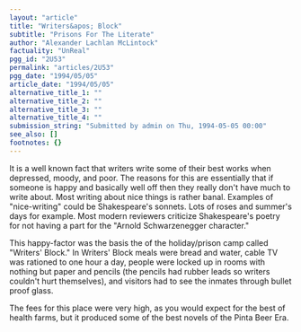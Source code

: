 ```yaml
---
layout: "article"
title: "Writers&apos; Block"
subtitle: "Prisons For The Literate"
author: "Alexander Lachlan McLintock"
factuality: "UnReal"
pgg_id: "2U53"
permalink: "articles/2U53"
pgg_date: "1994/05/05"
article_date: "1994/05/05"
alternative_title_1: ""
alternative_title_2: ""
alternative_title_3: ""
alternative_title_4: ""
submission_string: "Submitted by admin on Thu, 1994-05-05 00:00"
see_also: []
footnotes: {}
---
```

<div>
<p>It is a well known fact that writers write some of their best works when depressed, moody, and poor. The reasons for this are essentially that if someone is happy and basically well off then they really don't have much to write about. Most writing about nice things is rather banal. Examples of "nice-writing" could be Shakespeare's sonnets. Lots of roses and summer's days for example. Most modern reviewers criticize Shakespeare's poetry for not having a part for the "Arnold Schwarzenegger character."</p>
<p>This happy-factor was the basis the of the holiday/prison camp called "Writers' Block." In Writers' Block meals were bread and water, cable TV was rationed to one hour a day, people were locked up in rooms with nothing but paper and pencils (the pencils had rubber leads so writers couldn't hurt themselves), and visitors had to see the inmates through bullet proof glass.</p>
<p>The fees for this place were very high, as you would expect for the best of health farms, but it produced some of the best novels of the Pinta Beer Era. <!--Amazon_CLS_IM_END--></p>
</div>

